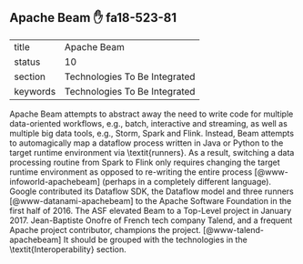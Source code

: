 ## Apache Beam :hand: fa18-523-81


|          |                               |
| -------- | ----------------------------- |
| title    | Apache Beam                   | 
| status   | 10                            |
| section  | Technologies To Be Integrated |
| keywords | Technologies To Be Integrated |



Apache Beam attempts to abstract away the need to write code for
multiple data-oriented workflows, e.g., batch, interactive and
streaming, as well as multiple big data tools, e.g., Storm, Spark and
Flink.  Instead, Beam attempts to automagically map a dataflow process
written in Java or Python to the target runtime environment via
\textit{runners}.  As a result, switching a data processing routine from
Spark to Flink only requires changing the target runtime environment
as opposed to re-writing the entire
process [@www-infoworld-apachebeam] (perhaps in a completely
different language).  Google contributed its Dataflow SDK, the
Dataflow model and three runners [@www-datanami-apachebeam] to the
Apache Software Foundation in the first half of 2016.  The ASF
elevated Beam to a Top-Level project in January 2017.  Jean-Baptiste
Onofre of French tech company Talend, and a frequent Apache project
contributor, champions the project. [@www-talend-apachebeam] It
should be grouped with the technologies in the \textit{Interoperability}
section.

